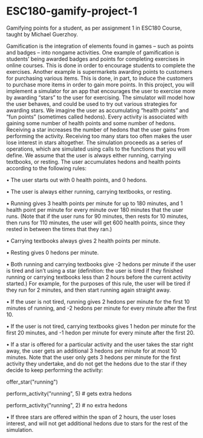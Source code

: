 # ESC180-gamify-project-1
Gamifying points for a student, as per assignment 1 in ESC180 Course, taught by Michael Guerzhoy.

Gamification is the integration of elements found in games – such as points and badges – into nongame activities. One example of gamification is students’ being awarded badges and points for completing exercises in online courses. This is done in order to encourage students to complete the exercises. Another example is supermarkets awarding points to customers for purchasing various items. This is done, in part, to induce the customers to purchase more items in order to gain more points.
In this project, you will implement a simulator for an app that encourages the user to exercise more by awarding “stars” to the user for exercising. The simulator will model how the user behaves, and could be used to try out various strategies for awarding stars.
We imagine the user as accumulating “health points” and “fun points” (sometimes called hedons). Every activity is associated with gaining some number of health points and some number of hedons. Receiving a star increases the number of hedons that the user gains from performing the activity. Receiving too many stars too often makes the user lose interest in stars altogether. The simulation proceeds as a series of operations, which are simulated using calls to the functions that you will define.
We assume that the user is always either running, carrying textbooks, or resting.
The user accumulates hedons and health points according to the following rules:

• The user starts out with 0 health points, and 0 hedons.

• The user is always either running, carrying textbooks, or resting.

• Running gives 3 health points per minute for up to 180 minutes, and 1 health point per minute for every minute over 180 minutes that the user runs. (Note that if the user runs for 90 minutes, then rests for 10 minutes, then runs for 110 minutes, the user will get 600 health points, since they rested in between the times that they ran.)

• Carrying textbooks always gives 2 health points per minute.

• Resting gives 0 hedons per minute.

• Both running and carrying textbooks give -2 hedons per minute if the user is tired and isn’t using a star (definition: the user is tired if they finished running or carrying textbooks less than 2 hours before the current activity started.) For example, for the purposes of this rule, the user will be tired if they run for 2 minutes, and then start running again straight away.

• If the user is not tired, running gives 2 hedons per minute for the first 10 minutes of running, and -2 hedons per minute for every minute after the first 10.

• If the user is not tired, carrying textbooks gives 1 hedon per minute for the first 20 minutes, and -1 hedon per minute for every minute after the first 20.

• If a star is offered for a particular activity and the user takes the star right away, the user gets an additional 3 hedons per minute for at most 10 minutes. Note that the user only gets 3 hedons per minute for the first activity they undertake, and do not get the hedons due to the star if they decide to keep performing the activity:

  offer_star("running")

  perform_activity("running", 5) # gets extra hedons

  perform_activity("running", 2) # no extra hedons

• If three stars are offered within the span of 2 hours, the user loses interest, and will not get additional hedons due to stars for the rest of the simulation.
